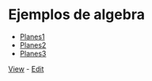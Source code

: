 # Ejemplos de algebra
- [Planes1](Planes.html)
- [Planes2](Planes2.html)
- [Planes3](Planes3.html)

[View](http://nicolasserrano.github.io/tools/algebra/) - [Edit](https://github.com/nicolasserrano/tools/edit/master/algebra/README.md)
